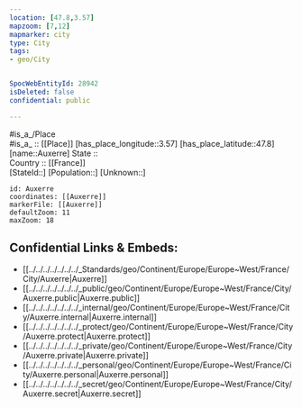 ```yaml
---
location: [47.8,3.57] 
mapzoom: [7,12] 
mapmarker: city 
type: City
tags:
- geo/City


SpocWebEntityId: 28942
isDeleted: false
confidential: public

---
```

#is_a_/Place  
#is_a_ :: [[Place]] 
[has_place_longitude::3.57] 
[has_place_latitude::47.8] 
[name::Auxerre] 
State ::  
Country :: [[France]]  
[StateId::] 
[Population::] 
[Unknown::] 


```leaflet
id: Auxerre
coordinates: [[Auxerre]] 
markerFile: [[Auxerre]] 
defaultZoom: 11 
maxZoom: 18
```


## Confidential Links & Embeds: 
- [[../../../../../../../_Standards/geo/Continent/Europe/Europe~West/France/City/Auxerre|Auxerre]] 
- [[../../../../../../../_public/geo/Continent/Europe/Europe~West/France/City/Auxerre.public|Auxerre.public]] 
- [[../../../../../../../_internal/geo/Continent/Europe/Europe~West/France/City/Auxerre.internal|Auxerre.internal]] 
- [[../../../../../../../_protect/geo/Continent/Europe/Europe~West/France/City/Auxerre.protect|Auxerre.protect]] 
- [[../../../../../../../_private/geo/Continent/Europe/Europe~West/France/City/Auxerre.private|Auxerre.private]] 
- [[../../../../../../../_personal/geo/Continent/Europe/Europe~West/France/City/Auxerre.personal|Auxerre.personal]] 
- [[../../../../../../../_secret/geo/Continent/Europe/Europe~West/France/City/Auxerre.secret|Auxerre.secret]] 
